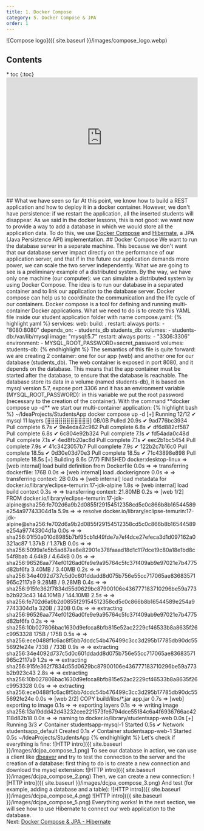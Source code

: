 ```yaml
---
title: 1. Docker Compose
category: 5. Docker Compose & JPA
order: 1
---
```

![Compose logo]({{ site.baseurl }}/images/compose_logo.webp)
<h2>Contents</h2>
* toc
{:toc}
<iframe width="100%" height="315" src="https://www.youtube.com/embed/px5BQ929p5s?si=z-yDjUwjZg1R-Fnj" title="YouTube video player" frameborder="0" allow="accelerometer; autoplay; clipboard-write; encrypted-media; gyroscope; picture-in-picture; web-share" allowfullscreen></iframe>
## What we have seen so far
At this point, we know how to build a REST application and how to deploy it in a docker container. However, we don't have persistence: if we restart the application, all the inserted students will disappear.  
As we said in the docker lessons, this is not good: we want now to provide a way to add a database in which we would store all the application data.  
To do this, we use <a target="_blank" rel="noopener noreferrer" href="https://docs.docker.com/compose/">Docker Compose</a> and <a target="_blank" rel="noopener noreferrer" href="https://hibernate.org/orm/documentation/6.3/">Hibernate</a>, a JPA (Java Persistence API) implementation.
## Docker Compose
We want to run the database server in a separate machine. This because we don't want that our database server impact directly on the performance of our application server, and that if in the future our application demands more power, we can scale the two server independently. What we are going to see is a preliminary example of a distributed system. By the way, we have only one machine (our computer): we can simulate a distributed system by using Docker Compose. The idea is to run our database in a separated container and to link our application to the database server. Docker compose can help us to coordinate the communication and the life cycle of our containers.  
Docker compose is a tool for defining and running multi-container Docker applications. What we need to do is to create this YAML file inside our student application folder with name compose.yaml:
{% highlight yaml %}
services:
  web:
    build: .
    restart: always
    ports:
      - "8080:8080"
    depends_on:
      - students_db
  students_db:
    volumes:
      - students-db:/var/lib/mysql
    image: "mysql:5.7"
    restart: always
    ports:
      - "3306:3306"
    environment:
      - MYSQL_ROOT_PASSWORD=secret_password
volumes:
  students-db:
{% endhighlight %}
The semantics of this file is quite forward: we are creating 2 container: one for our app (web) and another one for our database (students_db).
The web container is exposed in port 8080, and it depends on the database. This means that the app container must be started after the database, to ensure that the database is reachable.  
The database store its data in a volume (named students-db), it is based on mysql version 5.7, expose port 3306 and it has an environment variable (MYSQL_ROOT_PASSWORD): in this variable we put the root password (necessary to the creation of the container).
With the command **docker compose up -d** we start our multi-container application:
{% highlight bash %}
~/IdeaProjects/StudentsApp docker compose up -d
[+] Running 12/12
 ✔ mysql 11 layers [⣿⣿⣿⣿⣿⣿⣿⣿⣿⣿⣿]      0B/0B      Pulled                                                                                                                                                                                        20.9s 
   ✔ 9ad776bc3934 Pull complete                                                                                                                                                                                                                 6.7s 
   ✔ 9e4eda42c982 Pull complete                                                                                                                                                                                                                 6.8s 
   ✔ df6d882cf587 Pull complete                                                                                                                                                                                                                 6.8s 
   ✔ 6c804e92b324 Pull complete                                                                                                                                                                                                                 7.1s 
   ✔ fd54ada0c48d Pull complete                                                                                                                                                                                                                 7.1s 
   ✔ 4ed8fb20ac8d Pull complete                                                                                                                                                                                                                 7.1s 
   ✔ eec2b1bc5454 Pull complete                                                                                                                                                                                                                 7.9s 
   ✔ 41c3423057b7 Pull complete                                                                                                                                                                                                                 7.9s 
   ✔ 122b2c7b16c0 Pull complete                                                                                                                                                                                                                18.5s 
   ✔ 0d30e03d70e3 Pull complete                                                                                                                                                                                                                18.5s 
   ✔ 71c43898e898 Pull complete                                                                                                                                                                                                                18.5s 
[+] Building 8.6s (7/7) FINISHED                                                                                                                                                                                                docker:desktop-linux
 => [web internal] load build definition from Dockerfile                                                                                                                                                                                        0.0s
 => => transferring dockerfile: 176B                                                                                                                                                                                                            0.0s
 => [web internal] load .dockerignore                                                                                                                                                                                                           0.0s
 => => transferring context: 2B                                                                                                                                                                                                                 0.0s
 => [web internal] load metadata for docker.io/library/eclipse-temurin:17-jdk-alpine                                                                                                                                                            1.8s
 => [web internal] load build context                                                                                                                                                                                                           0.3s
 => => transferring context: 21.80MB                                                                                                                                                                                                            0.2s
 => [web 1/2] FROM docker.io/library/eclipse-temurin:17-jdk-alpine@sha256:fe702d6a9b2d0855f29154512358cd5c0c866b8b16544589e254a97743304d1a                                                                                                      5.9s
 => => resolve docker.io/library/eclipse-temurin:17-jdk-alpine@sha256:fe702d6a9b2d0855f29154512358cd5c0c866b8b16544589e254a97743304d1a                                                                                                          0.0s
 => => sha256:01f50a010d8985b7bf95cb1d49fde7a7ef4dce27efeca3d1d097162a0321ac87 1.37kB / 1.37kB                                                                                                                                                  0.0s
 => => sha256:5099a1e5b5ad87ae8e82901e378faaad18d1c117dce19c80a18e1bd8c54f8bab 4.64kB / 4.64kB                                                                                                                                                  0.0s
 => => sha256:96526aa774ef0126ad0fe9e9a95764c5fc37f409ab9e97021e7b4775d82bf6fa 3.40MB / 3.40MB                                                                                                                                                  0.2s
 => => sha256:34e4092d737c5d0c601ddadd8d075b756e55cc717065ae83683571965c2117a9 9.28MB / 9.28MB                                                                                                                                                  0.4s
 => => sha256:915fe362f7834d55d0629bc87900106e436777183710296be59a773b2b923c43 144.10MB / 144.10MB                                                                                                                                              2.5s
 => => sha256:fe702d6a9b2d0855f29154512358cd5c0c866b8b16544589e254a97743304d1a 320B / 320B                                                                                                                                                      0.0s
 => => extracting sha256:96526aa774ef0126ad0fe9e9a95764c5fc37f409ab9e97021e7b4775d82bf6fa                                                                                                                                                       0.2s
 => => sha256:10b027806bac1630d9efcca8bfb815e52ac2229cf46533b8a8635f26c9953328 175B / 175B                                                                                                                                                      0.5s
 => => sha256:ece0488f1c6ac8f5bb7dcdc54b476499c3cc3d295b17785db90dc555692fe24e 733B / 733B                                                                                                                                                      0.9s
 => => extracting sha256:34e4092d737c5d0c601ddadd8d075b756e55cc717065ae83683571965c2117a9                                                                                                                                                       1.2s
 => => extracting sha256:915fe362f7834d55d0629bc87900106e436777183710296be59a773b2b923c43                                                                                                                                                       2.8s
 => => extracting sha256:10b027806bac1630d9efcca8bfb815e52ac2229cf46533b8a8635f26c9953328                                                                                                                                                       0.0s
 => => extracting sha256:ece0488f1c6ac8f5bb7dcdc54b476499c3cc3d295b17785db90dc555692fe24e                                                                                                                                                       0.0s
 => [web 2/2] COPY build/libs/*.jar app.jar                                                                                                                                                                                                     0.7s
 => [web] exporting to image                                                                                                                                                                                                                    0.1s
 => => exporting layers                                                                                                                                                                                                                         0.1s
 => => writing image sha256:13a19ddd42d43232cee221573fe6794dce55184c6a4f6936766ac42118d82b18                                                                                                                                                    0.0s
 => => naming to docker.io/library/studentsapp-web                                                                                                                                                                                              0.0s
[+] Running 3/3
 ✔ Container studentsapp-mysql-1  Started                                                                                                                                                                                                       0.5s 
 ✔ Network studentsapp_default    Created                                                                                                                                                                                                       0.1s 
 ✔ Container studentsapp-web-1    Started                                                                                                                                                                                                       0.5s 
~/IdeaProjects/StudentsApp 
{% endhighlight %}
Let's check if everything is fine:
![HTTP intro]({{ site.baseurl }}/images/dcjpa_compose_1.png)
To see our database in action, we can use a client like <a target="_blank" rel="noopener noreferrer" href="https://dbeaver.io/">dbeaver</a> and try to test the connection to the server and the creation of a database: first thing to do is to create a new connection and download the mysql extension:
![HTTP intro]({{ site.baseurl }}/images/dcjpa_compose_2.png)
Then, we can create a new connection:
![HTTP intro]({{ site.baseurl }}/images/dcjpa_compose_3.png)
And test (for example, adding a database and a table):
![HTTP intro]({{ site.baseurl }}/images/dcjpa_compose_4.png)
![HTTP intro]({{ site.baseurl }}/images/dcjpa_compose_5.png)
Everything works! In the next section, we will see how to use Hibernate to connect our web application to the database.
<div>
Next: <a href="/SoftwareArchitecture/docker-compose-jpa/hibernate">Docker Compose &amp; JPA - Hibernate</a> 
</div>